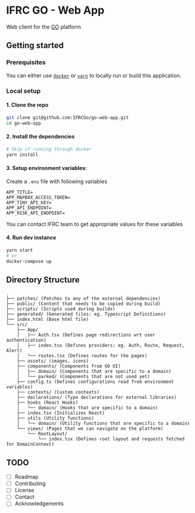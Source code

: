 # IFRC GO - Web App

Web client for the [GO](https://go.ifrc.org) platform

## Getting started

### Prerequisites

You can either use [`docker`](https://www.docker.com/) or [`yarn`](https://yarnpkg.com/) to locally run or build this application.

### Local setup

#### 1. Clone the repo

```bash
git clone git@github.com:IFRCGo/go-web-app.git
cd go-web-app
```

#### 2. Install the dependencies

```bash
# Skip if running through docker
yarn install
```

#### 3. Setup environment variables:

Create a `.env` file with following variables

```env
APP_TITLE=
APP_MAPBOX_ACCESS_TOKEN=
APP_TINY_API_KEY=
APP_API_ENDPOINT=
APP_RISK_API_ENDPOINT=
```

You can contact IFRC team to get appropriate values for these variables

#### 4. Run dev instance

```bash
yarn start
# or
docker-compose up
```

## Directory Structure

```
.
├── patches/ (Patches to any of the external dependencies)
├── public/ (Content that needs to be copied during build)
├── scripts/ (Scripts used during builds)
├── generated/ (Generated files: eg. Typescript Definitions)
├── index.html (Base html file)
└── src/
    ├── App/
    │   ├── Auth.tsx (Defines page redirections wrt user authentication)
    │   ├── index.tsx (Defines providers: eg. Auth, Route, Request, Alert)
    │   └── routes.tsx (Defines routes for the pages)
    ├── assets/ (images, icons)
    ├── components/ (Components from GO UI)
    │   ├── domain/ (Components that are specific to a domain)
    │   └── parked/ (Components that are not used yet)
    ├── config.ts (Defines configurations read from environment variables)
    ├── contexts/ (Custom contexts)
    ├── declarations/ (Type declarations for external libraries)
    ├── hooks (React Hooks)
    │   └── domain/ (Hooks that are specific to a domain)
    ├── index.tsx (Initializes React)
    ├── utils (Utility functions)
    │   └── domain/ (Utility functions that are specific to a domain)
    └── views/ (Pages that we can navigate on the platform)
        └── RootLayout/
            └── index.tsx (Defines root layout and requests fetched for DomainContext)
```

## TODO

- [ ] Roadmap
- [ ] Contributing
- [ ] License
- [ ] Contact
- [ ] Acknowledgements
